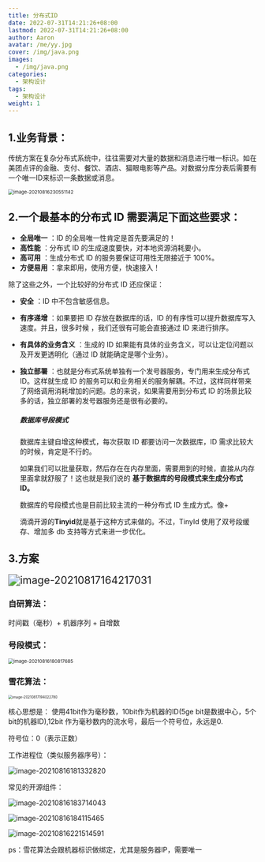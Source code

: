```yaml
---
title: 分布式ID
date: 2022-07-31T14:21:26+08:00
lastmod: 2022-07-31T14:21:26+08:00
author: Aaron
avatar: /me/yy.jpg
cover: /img/java.png
images:
  - /img/java.png
categories:
  - 架构设计
tags:
  - 架构设计
weight: 1
---
```


## 1.业务背景：

传统方案在复杂分布式系统中，往往需要对大量的数据和消息进行唯一标识。如在美团点评的金融、支付、餐饮、酒店、猫眼电影等产品。对数据分库分表后需要有一个唯一ID来标识一条数据或消息。

 <img src="https://gitee.com/aaronlynn/picture/raw/master/img/image-20210816230551142.png" alt="image-20210816230551142" style="zoom: 67%;" /> 

## 2.一个最基本的分布式 ID 需要满足下面这些要求：

- **全局唯一** ：ID 的全局唯一性肯定是首先要满足的！
- **高性能** ：分布式 ID 的生成速度要快，对本地资源消耗要小。
- **高可用** ：生成分布式 ID 的服务要保证可用性无限接近于 100%。
- **方便易用** ：拿来即用，使用方便，快速接入！

除了这些之外，一个比较好的分布式 ID 还应保证：

- **安全** ：ID 中不包含敏感信息。

- **有序递增** ：如果要把 ID 存放在数据库的话，ID 的有序性可以提升数据库写入速度。并且，很多时候 ，我们还很有可能会直接通过 ID 来进行排序。

- **有具体的业务含义** ：生成的 ID 如果能有具体的业务含义，可以让定位问题以及开发更透明化（通过 ID 就能确定是哪个业务）。

- **独立部署** ：也就是分布式系统单独有一个发号器服务，专门用来生成分布式 ID。这样就生成 ID 的服务可以和业务相关的服务解耦。不过，这样同样带来了网络调用消耗增加的问题。总的来说，如果需要用到分布式 ID 的场景比较多的话，独立部署的发号器服务还是很有必要的。

  ##### 数据库号段模式

  数据库主键自增这种模式，每次获取 ID 都要访问一次数据库，ID 需求比较大的时候，肯定是不行的。

  如果我们可以批量获取，然后存在在内存里面，需要用到的时候，直接从内存里面拿就舒服了！这也就是我们说的 **基于数据库的号段模式来生成分布式 ID。**

  数据库的号段模式也是目前比较主流的一种分布式 ID 生成方式。像+

  滴滴开源的**Tinyid**就是基于这种方式来做的。不过，TinyId 使用了双号段缓存、增加多 db 支持等方式来进一步优化。

##  3.方案

<img src="https://gitee.com/aaronlynn/picture/raw/master/img/image-20210817164217031.png" alt="image-20210817164217031" style="zoom:150%;" />

### 自研算法：

时间戳（毫秒）+ 机器序列 + 自增数

###  号段模式：

<img src="https://gitee.com/aaronlynn/picture/raw/master/img/image-20210816180817685.png" alt="image-20210816180817685" style="zoom: 67%;" /> 



### 雪花算法：

<img src="https://gitee.com/aaronlynn/picture/raw/master/img/image-20210817194022780.png" alt="image-20210817194022780" style="zoom:50%;" /> 

核心思想是： 使用41bit作为毫秒数，10bit作为机器的ID(5ge bit是数据中心，5个bit的机器ID),12bit 作为毫秒数内的流水号，最后一个符号位，永远是0.

符号位：0（表示正数）

工作进程位（类似服务器序号）：

![image-20210816181332820](https://gitee.com/aaronlynn/picture/raw/master/img/image-20210816181332820.png)   

常见的开源组件：

![image-20210816183714043](https://gitee.com/aaronlynn/picture/raw/master/img/image-20210816183714043.png) 

![image-20210816184115465](https://gitee.com/aaronlynn/picture/raw/master/img/image-20210816184115465.png) 

![image-20210816221514591](https://gitee.com/aaronlynn/picture/raw/master/img/image-20210816221514591.png)

ps：雪花算法会跟机器标识做绑定，尤其是服务器IP，需要唯一